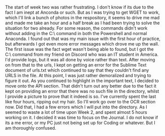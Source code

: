 The start of week two was rather frustrating. I don't know if its due to the fact I am inept at Anconda or such. But as I was trying to get WGET to work, which I'll link a bunch of photos in the respository, it seems to drive me mad and made me take an hour and a half break as I had been trying to solve the situation for two already. 
For some reason, the commands didn't work without adding in the C:\ command in both the Powershell and normal Anaconda. I found out that was my main issue with the first hour of practice, but afterwards I got even more error messages which drove me up the wall. 
The first issue was the fact wget wasn't being able to found, but I got the C:\ command from my friend on Discord who was an IT student in America. I'd provide logs, but it was all done by voice rather than text. 
After moving on from that to the urls, I kept on getting an error for the Sublime Text document of urls.txt which continued to say that they couldn't find any URLS in the file. At this point, I was just rather demoralized and trying to figure it out. As you continued to highlight in the important text, I decided to move onto the API section.
That didn't turn out any better due to the fact it kept on providing an error that there was no such file in the directory, whilst I provide a picture to prove that it indeed is so. I've currently spent the last like four hours, ripping out my hair. So I'll work go over to the OCR section now.
Did that, I had a few errors which I will put into the directory. As I seemed to waste a lot of time upon Week 2, and spent almost 5 hours working on it. I decided it was time to focus on the Journal. I do not know if its a me error, or my PC just not being set up for Coding or whatever. But I am thoroughly confused.
